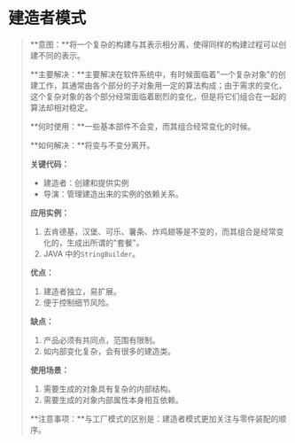 # 建造者模式

> **意图：**将一个复杂的构建与其表示相分离，使得同样的构建过程可以创建不同的表示。
>
> **主要解决：**主要解决在软件系统中，有时候面临着"一个复杂对象"的创建工作，其通常由各个部分的子对象用一定的算法构成；由于需求的变化，这个复杂对象的各个部分经常面临着剧烈的变化，但是将它们组合在一起的算法却相对稳定。
>
> **何时使用：**一些基本部件不会变，而其组合经常变化的时候。
>
> **如何解决：**将变与不变分离开。
>
> **关键代码：**
>
> - 建造者：创建和提供实例
> - 导演：管理建造出来的实例的依赖关系。
>
> **应用实例：**
>
> 1. 去肯德基，汉堡、可乐、薯条、炸鸡翅等是不变的，而其组合是经常变化的，生成出所谓的"套餐"。
> 2. JAVA 中的`StringBuilder`。
>
> **优点：** 
>
> 1. 建造者独立，易扩展。 
> 2. 便于控制细节风险。
>
> **缺点：** 
>
> 1. 产品必须有共同点，范围有限制。 
> 2. 如内部变化复杂，会有很多的建造类。
>
> **使用场景：**
>
> 1. 需要生成的对象具有复杂的内部结构。 
> 2. 需要生成的对象内部属性本身相互依赖。
>
> **注意事项：**与工厂模式的区别是：建造者模式更加关注与零件装配的顺序。